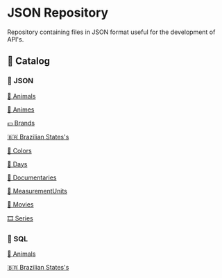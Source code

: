 # JSON Repository

Repository containing files in JSON format useful for the development of API's.

## 📌 Catalog

### 📜 JSON

<a href="https://github.com/MagicalStrangeQuark/JSON/blob/master/JSON/Animals.JSON">🐶 Animals</a>

<a href="https://github.com/MagicalStrangeQuark/JSON/blob/master/JSON/Animes.JSON">🎎 Animes</a>

<a href="https://github.com/MagicalStrangeQuark/JSON/blob/master/JSON/Brands.JSON">💵 Brands</a>

<a href="https://github.com/MagicalStrangeQuark/JSON/blob/master/JSON/Brazilian%20States's.JSON">🇧🇷 Brazilian States's</a>

<a href="https://github.com/MagicalStrangeQuark/JSON/blob/master/JSON/Colors.JSON">🎨 Colors</a>

<a href="https://github.com/MagicalStrangeQuark/JSON/blob/master/JSON/Days.JSON">📆 Days</a>

<a href="https://github.com/MagicalStrangeQuark/JSON/blob/master/JSON/Documentaries.JSON">🎴 Documentaries</a>

<a href="https://github.com/MagicalStrangeQuark/JSON/blob/master/JSON/MeasurementUnits.JSON">📐 MeasurementUnits</a>

<a href="https://github.com/MagicalStrangeQuark/JSON/blob/master/JSON/Movies.JSON">🎥 Movies</a>

<a href="https://github.com/MagicalStrangeQuark/JSON/blob/master/JSON/Series.JSON">🎞 Series</a>

### 📜 SQL

<a href="https://github.com/MagicalStrangeQuark/JSON/blob/master/SQL/Animals.SQL">🐶 Animals</a>

<a href="https://github.com/MagicalStrangeQuark/JSON/blob/master/SQL/Brazilian%20States's.SQL">🇧🇷 Brazilian States's</a>